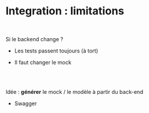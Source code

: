# Integration : limitations
<br/>

Si le backend change ?
<br/>

 * Les tests passent toujours (à tort)
 
 * Il faut changer le mock 

<br/>
<br/>

Idée : __générer__ le mock / le modèle à partir du back-end
 * Swagger